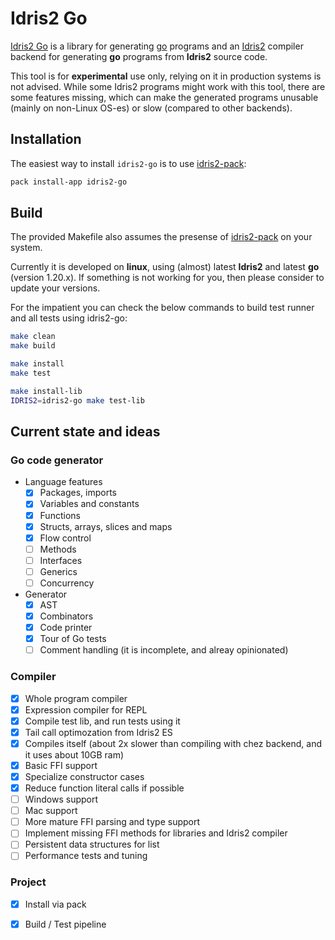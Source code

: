 # Idris2 Go

[Idris2 Go](https://github.com/kbertalan/idris2-go) is a library for generating [go](https://go.dev) programs and an [Idris2](https://idris-lang.org) compiler backend for generating __go__ programs from __Idris2__ source code.

This tool is for __experimental__ use only, relying on it in production systems is not advised.
While some Idris2 programs might work with this tool, there are some features missing, which can make the generated programs unusable (mainly on non-Linux OS-es) or slow (compared to other backends).

## Installation

The easiest way to install `idris2-go` is to use [idris2-pack](https://github.com/stefan-hoeck/idris2-pack):

```sh
pack install-app idris2-go
```

## Build

The provided Makefile also assumes the presense of [idris2-pack](https://github.com/stefan-hoeck/idris2-pack) on your system.

Currently it is developed on __linux__, using (almost) latest __Idris2__ and latest __go__ (version 1.20.x). If something is not working for you, then please consider to update your versions.

For the impatient you can check the below commands to build test runner and all tests using idris2-go:

```sh
make clean
make build

make install
make test

make install-lib
IDRIS2=idris2-go make test-lib
```

## Current state and ideas

### Go code generator

- Language features
  - [x] Packages, imports
  - [x] Variables and constants
  - [x] Functions
  - [x] Structs, arrays, slices and maps
  - [x] Flow control
  - [ ] Methods
  - [ ] Interfaces
  - [ ] Generics
  - [ ] Concurrency
- Generator
  - [x] AST
  - [x] Combinators
  - [x] Code printer
  - [x] Tour of Go tests
  - [ ] Comment handling (it is incomplete, and alreay opinionated)

### Compiler

- [x] Whole program compiler
- [x] Expression compiler for REPL
- [x] Compile test lib, and run tests using it
- [x] Tail call optimozation from Idris2 ES
- [x] Compiles itself (about 2x slower than compiling with chez backend, and it uses about 10GB ram)
- [x] Basic FFI support
- [x] Specialize constructor cases
- [x] Reduce function literal calls if possible
- [ ] Windows support
- [ ] Mac support
- [ ] More mature FFI parsing and type support
- [ ] Implement missing FFI methods for libraries and Idris2 compiler
- [ ] Persistent data structures for list
- [ ] Performance tests and tuning

### Project

- [x] Install via pack
- [x] Build / Test pipeline

